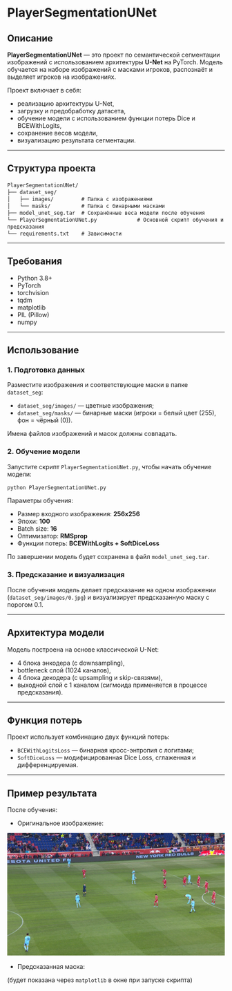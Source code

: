 
# PlayerSegmentationUNet

## Описание

**PlayerSegmentationUNet** — это проект по семантической сегментации изображений с использованием архитектуры **U-Net** на PyTorch. Модель обучается на наборе изображений с масками игроков, распознаёт и выделяет игроков на изображениях.

Проект включает в себя:
- реализацию архитектуры U-Net,
- загрузку и предобработку датасета,
- обучение модели с использованием функции потерь Dice и BCEWithLogits,
- сохранение весов модели,
- визуализацию результата сегментации.

---

## Структура проекта

```
PlayerSegmentationUNet/
├── dataset_seg/
│   ├── images/         # Папка с изображениями
│   └── masks/          # Папка с бинарными масками
├── model_unet_seg.tar  # Сохранённые веса модели после обучения
└── PlayerSegmentationUNet.py             # Основной скрипт обучения и предсказания
└── requirements.txt    # Зависимости
```

---

## Требования

- Python 3.8+
- PyTorch
- torchvision
- tqdm
- matplotlib
- PIL (Pillow)
- numpy

---

## Использование

### 1. Подготовка данных

Разместите изображения и соответствующие маски в папке `dataset_seg`:
- `dataset_seg/images/` — цветные изображения;
- `dataset_seg/masks/` — бинарные маски (игроки = белый цвет (255), фон = чёрный (0)).

Имена файлов изображений и масок должны совпадать.

### 2. Обучение модели

Запустите скрипт `PlayerSegmentationUNet.py`, чтобы начать обучение модели:

```bash
python PlayerSegmentationUNet.py
```

Параметры обучения:
- Размер входного изображения: **256x256**
- Эпохи: **100**
- Batch size: **16**
- Оптимизатор: **RMSprop**
- Функции потерь: **BCEWithLogits + SoftDiceLoss**

По завершении модель будет сохранена в файл `model_unet_seg.tar`.

### 3. Предсказание и визуализация

После обучения модель делает предсказание на одном изображении (`dataset_seg/images/0.jpg`) и визуализирует предсказанную маску с порогом 0.1.

---

## Архитектура модели

Модель построена на основе классической U-Net:

- 4 блока энкодера (с downsampling),
- bottleneck слой (1024 каналов),
- 4 блока декодера (с upsampling и skip-связями),
- выходной слой с 1 каналом (сигмоида применяется в процессе предсказания).

---

## Функция потерь

Проект использует комбинацию двух функций потерь:

- `BCEWithLogitsLoss` — бинарная кросс-энтропия с логитами;
- `SoftDiceLoss` — модифицированная Dice Loss, сглаженная и дифференцируемая.

---

## Пример результата

После обучения:

- Оригинальное изображение:

![Original Image](dataset_seg/images/0.jpg)

- Предсказанная маска:

(будет показана через `matplotlib` в окне при запуске скрипта)

